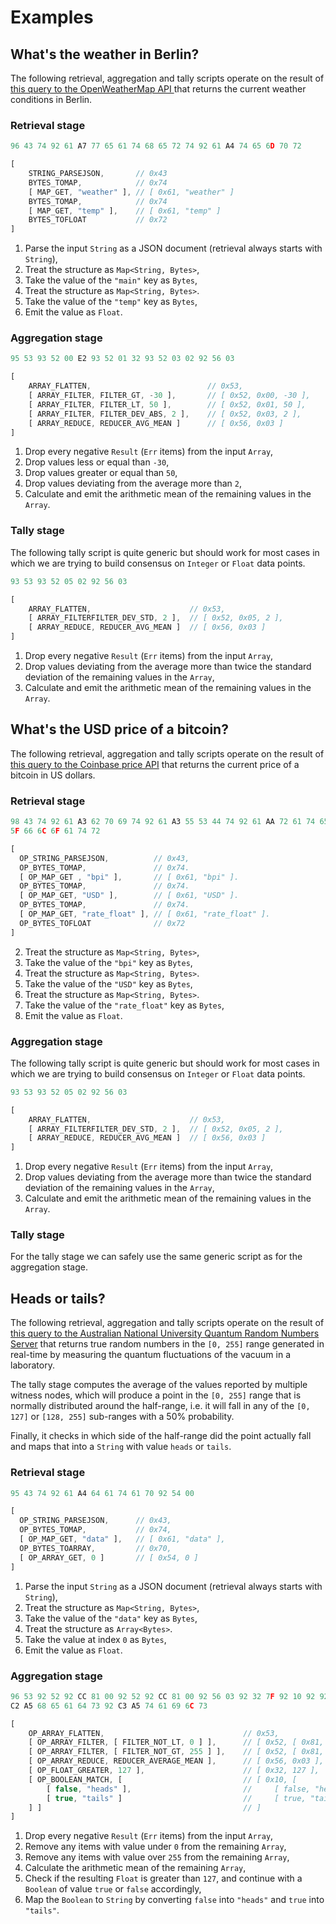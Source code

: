 # Examples

## What's the weather in Berlin?

The following retrieval, aggregation and tally scripts operate on the
result of [this query to the OpenWeatherMap API ][openweathermap] that
returns the current weather conditions in Berlin.

### Retrieval stage

```ts
96 43 74 92 61 A7 77 65 61 74 68 65 72 74 92 61 A4 74 65 6D 70 72
```
```ts
[
    STRING_PARSEJSON,       // 0x43
    BYTES_TOMAP,            // 0x74
    [ MAP_GET, "weather" ], // [ 0x61, "weather" ]
    BYTES_TOMAP,            // 0x74
    [ MAP_GET, "temp" ],    // [ 0x61, "temp" ]
    BYTES_TOFLOAT           // 0x72
]
```

1. Parse the input `String` as a JSON document (retrieval always starts
   with `String`),
2. Treat the structure as `Map<String, Bytes>`,
3. Take the value of the `"main"` key as `Bytes`,
4. Treat the structure as `Map<String, Bytes>`.
5. Take the value of the `"temp"` key as `Bytes`,
6. Emit the value as `Float`.

### Aggregation stage

```ts
95 53 93 52 00 E2 93 52 01 32 93 52 03 02 92 56 03
```
```ts
[
    ARRAY_FLATTEN,                          // 0x53,
    [ ARRAY_FILTER, FILTER_GT, -30 ],       // [ 0x52, 0x00, -30 ], 
    [ ARRAY_FILTER, FILTER_LT, 50 ],        // [ 0x52, 0x01, 50 ],
    [ ARRAY_FILTER, FILTER_DEV_ABS, 2 ],    // [ 0x52, 0x03, 2 ], 
    [ ARRAY_REDUCE, REDUCER_AVG_MEAN ]      // [ 0x56, 0x03 ] 
]
```

1. Drop every negative `Result` (`Err` items) from the input `Array`,
2. Drop values less or equal than `-30`,
3. Drop values greater or equal than `50`,
4. Drop values deviating from the average more than `2`,
5. Calculate and emit the arithmetic mean of the remaining values in the
   `Array`.

### Tally stage

The following tally script is quite generic but should work for most
cases in which we are trying to build consensus on `Integer` or `Float`
data points.

```ts
93 53 93 52 05 02 92 56 03
```
```ts
[ 
    ARRAY_FLATTEN,                      // 0x53,
    [ ARRAY_FILTERFILTER_DEV_STD, 2 ],  // [ 0x52, 0x05, 2 ], 
    [ ARRAY_REDUCE, REDUCER_AVG_MEAN ]  // [ 0x56, 0x03 ] 
]
```

1. Drop every negative `Result` (`Err` items) from the input `Array`,
2. Drop values deviating from the average more than twice the standard
   deviation of the remaining values in the `Array`,
3. Calculate and emit the arithmetic mean of the remaining values in the
   `Array`.

## What's the USD price of a bitcoin?

The following retrieval, aggregation and tally scripts operate on the
result of [this query to the Coinbase price API][coinbase] that returns
the current price of a bitcoin in US dollars.

### Retrieval stage
```ts
98 43 74 92 61 A3 62 70 69 74 92 61 A3 55 53 44 74 92 61 AA 72 61 74 65
5F 66 6C 6F 61 74 72
```
```ts
[
  OP_STRING_PARSEJSON,          // 0x43,
  OP_BYTES_TOMAP,               // 0x74.
  [ OP_MAP_GET , "bpi" ],       // [ 0x61, "bpi" ].
  OP_BYTES_TOMAP,               // 0x74.
  [ OP_MAP_GET, "USD" ],        // [ 0x61, "USD" ].
  OP_BYTES_TOMAP,               // 0x74.
  [ OP_MAP_GET, "rate_float" ], // [ 0x61, "rate_float" ].
  OP_BYTES_TOFLOAT              // 0x72
]
```

2. Treat the structure as `Map<String, Bytes>`,
3. Take the value of the `"bpi"` key as `Bytes`,
4. Treat the structure as `Map<String, Bytes>`.
5. Take the value of the `"USD"` key as `Bytes`,
6. Treat the structure as `Map<String, Bytes>`.
7. Take the value of the `"rate_float"` key as `Bytes`,
8. Emit the value as `Float`.

### Aggregation stage

The following tally script is quite generic but should work for most
cases in which we are trying to build consensus on `Integer` or `Float`
data points.

```ts
93 53 93 52 05 02 92 56 03
```
```ts
[ 
    ARRAY_FLATTEN,                      // 0x53,
    [ ARRAY_FILTERFILTER_DEV_STD, 2 ],  // [ 0x52, 0x05, 2 ], 
    [ ARRAY_REDUCE, REDUCER_AVG_MEAN ]  // [ 0x56, 0x03 ] 
]
```

1. Drop every negative `Result` (`Err` items) from the input `Array`,
2. Drop values deviating from the average more than twice the standard
   deviation of the remaining values in the `Array`,
3. Calculate and emit the arithmetic mean of the remaining values in the
   `Array`.
   
### Tally stage

For the tally stage we can safely use the same generic script as for the
aggregation stage.

## Heads or tails?

The following retrieval, aggregation and tally scripts operate on the
result of
[this query to the Australian National University Quantum Random Numbers Server][random]
that returns true random numbers in the `[0, 255]` range generated in
real-time by measuring the quantum fluctuations of the vacuum in a
laboratory.

The tally stage computes the average of the values reported by multiple
witness nodes, which will produce a point in the `[0, 255]` range that
is normally distributed around the half-range, i.e. it will fall in any
of the `[0, 127]` or `[128, 255]` sub-ranges with a 50% probability.

Finally, it checks in which side of the half-range did the point
actually fall and maps that into a `String` with value `heads` or
`tails`.

### Retrieval stage
```ts
95 43 74 92 61 A4 64 61 74 61 70 92 54 00
```
```ts
[
  OP_STRING_PARSEJSON,      // 0x43,
  OP_BYTES_TOMAP,           // 0x74,
  [ OP_MAP_GET, "data" ],   // [ 0x61, "data" ],
  OP_BYTES_TOARRAY,         // 0x70,
  [ OP_ARRAY_GET, 0 ]       // [ 0x54, 0 ]
]
```

1. Parse the input `String` as a JSON document (retrieval always starts
   with `String`),
2. Treat the structure as `Map<String, Bytes>`,
3. Take the value of the `"data"` key as `Bytes`,
4. Treat the structure as `Array<Bytes>`.
5. Take the value at index `0` as `Bytes`,
6. Emit the value as `Float`.

### Aggregation stage
```ts
96 53 92 52 92 CC 81 00 92 52 92 CC 81 00 92 56 03 92 32 7F 92 10 92 92
C2 A5 68 65 61 64 73 92 C3 A5 74 61 69 6C 73
```
```ts
[
    OP_ARRAY_FLATTEN,                               // 0x53,
    [ OP_ARRAY_FILTER, [ FILTER_NOT_LT, 0 ] ],      // [ 0x52, [ 0x81, 0 ] ],
    [ OP_ARRAY_FILTER, [ FILTER_NOT_GT, 255 ] ],    // [ 0x52, [ 0x81, 0 ] ],
    [ OP_ARRAY_REDUCE, REDUCER_AVERAGE_MEAN ],      // [ 0x56, 0x03 ],
    [ OP_FLOAT_GREATER, 127 ],                      // [ 0x32, 127 ],
    [ OP_BOOLEAN_MATCH, [                           // [ 0x10, [
        [ false, "heads" ],                         //     [ false, "heads" ],
        [ true, "tails" ]                           //     [ true, "tails" ]
    ] ]                                             // ]
]
```

1. Drop every negative `Result` (`Err` items) from the input `Array`,
2. Remove any items with value under `0` from the remaining `Array`,
3. Remove any items with value over `255` from the remaining `Array`,
4. Calculate the arithmetic mean of the remaining `Array`,
5. Check if the resulting `Float` is greater than `127`, and continue
   with a `Boolean` of value `true` or `false` accordingly,
6. Map the `Boolean` to `String` by converting `false` into `"heads"`
   and `true` into `"tails"`.



[openweathermap]: https://openweathermap.org/data/2.5/weather?id=2950159&appid=b6907d289e10d714a6e88b30761fae22
[coinbase]: https://api.coindesk.com/v1/bpi/currentprice.json
[random]: http://qrng.anu.edu.au/API/jsonI.php?length=1&type=uint8
